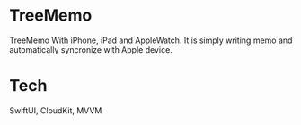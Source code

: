 # TreeMemo
TreeMemo With iPhone, iPad and AppleWatch. It is simply writing memo and automatically syncronize with Apple device.

# Tech
SwiftUI, CloudKit, MVVM
